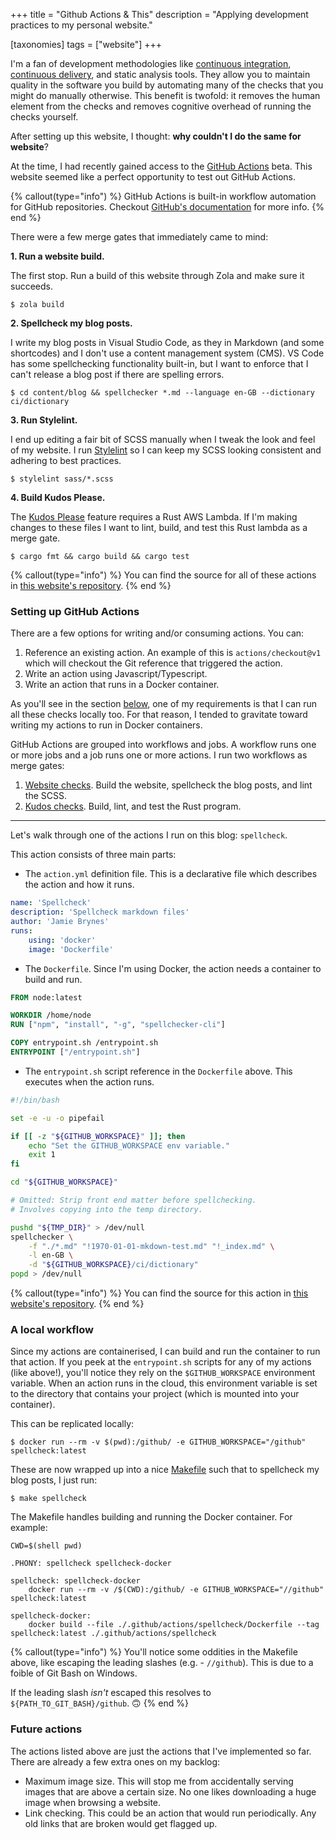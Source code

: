+++
title = "Github Actions & This"
description = "Applying development practices to my personal website."

[taxonomies]
tags = ["website"]
+++

I'm a fan of development methodologies like [continuous integration](https://en.wikipedia.org/wiki/Continuous_integration), [continuous delivery](https://en.wikipedia.org/wiki/Continuous_delivery), and static analysis tools. They allow you to maintain quality in the software you build by automating many of the checks that you might do manually otherwise. This benefit is twofold: it removes the human element from the checks and removes cognitive overhead of running the checks yourself.

After setting up this website, I thought: **why couldn't I do the same for website**? 

At the time, I had recently gained access to the [GitHub Actions](https://github.com/features/actions) beta. This website seemed like a perfect opportunity to test out GitHub Actions.

{% callout(type="info") %}
GitHub Actions is built-in workflow automation for GitHub repositories. Checkout [GitHub's documentation](https://github.com/features/actions) for more info.
{% end %}

There were a few merge gates that immediately came to mind: 

**1. Run a website build.**

The first stop. Run a build of this website through Zola and make sure it succeeds.

```
$ zola build
```

**2. Spellcheck my blog posts.**

I write my blog posts in Visual Studio Code, as they in Markdown (and some shortcodes) and I don't use a content management system (CMS). VS Code has some spellchecking functionality built-in, but I want to enforce that I can't release a blog post if there are spelling errors.

```
$ cd content/blog && spellchecker *.md --language en-GB --dictionary ci/dictionary
```

**3. Run Stylelint.** 

I end up editing a fair bit of SCSS manually when I tweak the look and feel of my website. I run [Stylelint](https://github.com/stylelint/stylelint) so I can keep my SCSS looking consistent and adhering to best practices.

```
$ stylelint sass/*.scss
```

**4. Build Kudos Please.**

The [Kudos Please](/blog/kudos-please) feature requires a Rust AWS Lambda. If I'm making changes to these files I want to lint, build, and test this Rust lambda as a merge gate.

```
$ cargo fmt && cargo build && cargo test
```


{% callout(type="info") %}
You can find the source for all of these actions in [this website's repository](https://github.com/jamiebrynes7/website/tree/master/.github/actions).
{% end %}

### Setting up GitHub Actions

There are a few options for writing and/or consuming actions. You can:

1. Reference an existing action. An example of this is `actions/checkout@v1` which will checkout the Git reference that triggered the action.
2. Write an action using Javascript/Typescript.
3. Write an action that runs in a Docker container.

As you'll see in the section [below](#setting-up-a-local-workflow), one of my requirements is that I can run all these checks locally too. For that reason, I tended to gravitate toward writing my actions to run in Docker containers. 

GitHub Actions are grouped into workflows and jobs. A workflow runs one or more jobs and a job runs one or more actions. I run two workflows as merge gates:

1. [Website checks](https://github.com/jamiebrynes7/website/blob/master/.github/workflows/post-checks.yml). Build the website, spellcheck the blog posts, and lint the SCSS.
2. [Kudos checks](https://github.com/jamiebrynes7/website/blob/master/.github/workflows/kudos-integration.yml). Build, lint, and test the Rust program.

---

Let's walk through one of the actions I run on this blog: `spellcheck`.

This action consists of three main parts: 

* The `action.yml` definition file. This is a declarative file which describes the action and how it runs.

```yaml
name: 'Spellcheck'
description: 'Spellcheck markdown files'
author: 'Jamie Brynes'
runs: 
    using: 'docker'
    image: 'Dockerfile'
```

* The `Dockerfile`. Since I'm using Docker, the action needs a container to build and run.

```dockerfile
FROM node:latest

WORKDIR /home/node
RUN ["npm", "install", "-g", "spellchecker-cli"]

COPY entrypoint.sh /entrypoint.sh
ENTRYPOINT ["/entrypoint.sh"]
```

* The `entrypoint.sh` script reference in the `Dockerfile` above. This executes when the action runs.

```bash
#!/bin/bash

set -e -u -o pipefail

if [[ -z "${GITHUB_WORKSPACE}" ]]; then
    echo "Set the GITHUB_WORKSPACE env variable."
    exit 1
fi

cd "${GITHUB_WORKSPACE}"

# Omitted: Strip front end matter before spellchecking.
# Involves copying into the temp directory.

pushd "${TMP_DIR}" > /dev/null
spellchecker \
    -f "./*.md" "!1970-01-01-mkdown-test.md" "!_index.md" \
    -l en-GB \
    -d "${GITHUB_WORKSPACE}/ci/dictionary"
popd > /dev/null
```

{% callout(type="info") %}
You can find the source for this action in [this website's repository](https://github.com/jamiebrynes7/website/tree/master/.github/actions/spellcheck).
{% end %}

### A local workflow

Since my actions are containerised, I can build and run the container to run that action. If you peek at the `entrypoint.sh` scripts for any of my actions (like above!), you'll notice they rely on the `$GITHUB_WORKSPACE` environment variable. When an action runs in the cloud, this environment variable is set to the directory that contains your project (which is mounted into your container).

This can be replicated locally:

```
$ docker run --rm -v $(pwd):/github/ -e GITHUB_WORKSPACE="/github" spellcheck:latest
```
These are now wrapped up into a nice [Makefile](https://github.com/jamiebrynes7/website/blob/master/Makefile) such that to spellcheck my blog posts, I just run: 

```
$ make spellcheck
```

The Makefile handles building and running the Docker container. For example: 

```make
CWD=$(shell pwd)

.PHONY: spellcheck spellcheck-docker

spellcheck: spellcheck-docker
	docker run --rm -v /$(CWD):/github/ -e GITHUB_WORKSPACE="//github" spellcheck:latest

spellcheck-docker:
	docker build --file ./.github/actions/spellcheck/Dockerfile --tag spellcheck:latest ./.github/actions/spellcheck
```

{% callout(type="info") %}
You'll notice some oddities in the Makefile above, like escaping the leading slashes (e.g. - `//github`). This is due to a foible of Git Bash on Windows. 

If the leading slash _isn't_ escaped this resolves to `${PATH_TO_GIT_BASH}/github`. 🙃
{% end %}

### Future actions

The actions listed above are just the actions that I've implemented so far. There are already a few extra ones on my backlog: 

- Maximum image size. This will stop me from accidentally serving images that are above a certain size. No one likes downloading a huge image when browsing a website.
- Link checking. This could be an action that would run periodically. Any old links that are broken would get flagged up.
